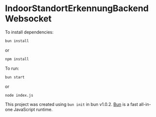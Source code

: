 # IndoorStandortErkennungBackendWebsocket

To install dependencies:

```bash
bun install
```
or
```sh
npm install
```

To run:

```bash
bun start
```
or
```sh
node index.js
```

This project was created using `bun init` in bun v1.0.2. [Bun](https://bun.sh) is a fast all-in-one JavaScript runtime.
